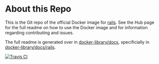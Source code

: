 # About this Repo

This is the Git repo of the official Docker image for [rails](https://registry.hub.docker.com/_/rails/). See the Hub page for the full readme on how to use the Docker image and for information regarding contributing and issues.

The full readme is generated over in [docker-library/docs](https://github.com/docker-library/docs), specificially in [docker-library/docs/rails](https://github.com/docker-library/docs/tree/master/rails).

[![Travis CI](https://img.shields.io/travis/docker-library/rails/master.svg)](https://travis-ci.org/docker-library/rails/branches)
